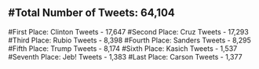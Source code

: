 #Total Number of Tweets: 64,104 
---
#First Place: Clinton Tweets - 17,647
#Second Place: Cruz Tweets - 17,293
#Third Place: Rubio Tweets - 8,398
#Fourth Place: Sanders Tweets - 8,295
#Fifth Place: Trump Tweets - 8,174
#Sixth Place: Kasich Tweets - 1,537
#Seventh Place: Jeb! Tweets - 1,383
#Last Place: Carson Tweets - 1,377
